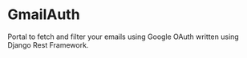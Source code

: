 # GmailAuth
Portal to fetch and filter your emails using Google OAuth written using Django Rest Framework.
